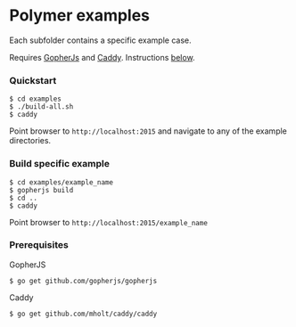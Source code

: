Polymer examples
=================

Each subfolder contains a specific example case.

Requires [GopherJs](https://github.com/gopherjs/gopherjs) and [Caddy](https://github.com/mholt/caddy). Instructions [below](#prerequisites).

### Quickstart
```
$ cd examples
$ ./build-all.sh
$ caddy
```
Point browser to `http://localhost:2015` and navigate to any of the example directories.

### Build specific example 
```
$ cd examples/example_name
$ gopherjs build
$ cd ..
$ caddy
```
Point browser to `http://localhost:2015/example_name`

### Prerequisites 
GopherJS 
```
$ go get github.com/gopherjs/gopherjs
```
Caddy 
```
$ go get github.com/mholt/caddy/caddy
```
